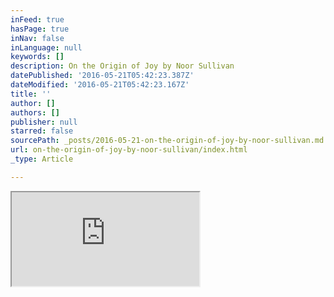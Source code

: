 ```yaml
---
inFeed: true
hasPage: true
inNav: false
inLanguage: null
keywords: []
description: On the Origin of Joy by Noor Sullivan
datePublished: '2016-05-21T05:42:23.387Z'
dateModified: '2016-05-21T05:42:23.167Z'
title: ''
author: []
authors: []
publisher: null
starred: false
sourcePath: _posts/2016-05-21-on-the-origin-of-joy-by-noor-sullivan.md
url: on-the-origin-of-joy-by-noor-sullivan/index.html
_type: Article

---
```

<iframe src="https://bandcamp.com/EmbeddedPlayer/album=2037321255/size=large/bgcol=333333/linkcol=ffffff/minimal=true/transparent=true/" style=""><a href="http://noorsullivan.bandcamp.com/album/on-the-origin-of-joy">On the Origin of Joy by Noor Sullivan</a></iframe>